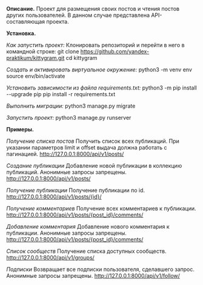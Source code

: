 **Описание.**
Проект для размещения своих постов и чтения постов других пользователей. 
В данном случае представлена API-составляющая проекта.

**Установка.**

*Как запустить проект:*
Клонировать репозиторий и перейти в него в командной строке:
git clone https://github.com/yandex-praktikum/kittygram.git
cd kittygram

*Cоздать и активировать виртуальное окружение:*
python3 -m venv env
source env/bin/activate

*Установить зависимости из файла requirements.txt:*
python3 -m pip install --upgrade pip
pip install -r requirements.txt

*Выполнить миграции:*
python3 manage.py migrate

*Запустить проект:*
python3 manage.py runserver

**Примеры.**

*Получение списка постов*
Получить список всех публикаций. При указании параметров limit и offset выдача должна работать с пагинацией.
http://127.0.0.1:8000/api/v1/posts/

*Создание публикации*
Добавление новой публикации в коллекцию публикаций. Анонимные запросы запрещены.
http://127.0.0.1:8000/api/v1/posts/

*Получение публикации*
Получение публикации по id.
http://127.0.0.1:8000/api/v1/posts/{id}/

*Получение комментариев*
Получение всех комментариев к публикации.
http://127.0.0.1:8000/api/v1/posts/{post_id}/comments/

*Добавление комментария*
Добавление нового комментария к публикации. Анонимные запросы запрещены.
http://127.0.0.1:8000/api/v1/posts/{post_id}/comments/

*Список сообществ*
Получение списка доступных сообществ.
http://127.0.0.1:8000/api/v1/groups/

*Подписки*
Возвращает все подписки пользователя, сделавшего запрос. Анонимные запросы запрещены.
http://127.0.0.1:8000/api/v1/follow/